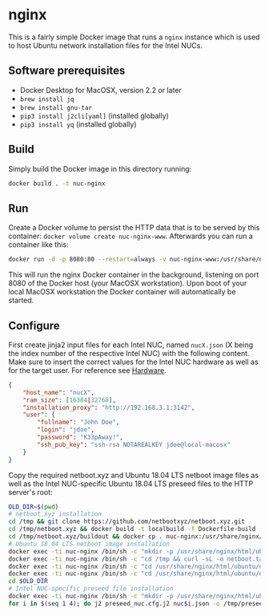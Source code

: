 # nginx

This is a fairly simple Docker image that runs a `nginx` instance
which is used to host Ubuntu network installation files for the Intel NUCs.

## Software prerequisites

- Docker Desktop for MacOSX, version 2.2 or later
- `brew install jq`
- `brew install gnu-tar`
- `pip3 install j2cli[yaml]` (installed globally)
- `pip3 install yq` (installed globally)

## Build

Simply build the Docker image in this directory running:

```bash
docker build . -t nuc-nginx
```

## Run

Create a Docker volume to persist the HTTP data that is to be served by this container: `docker volume create nuc-nginx-www`.
Afterwards you can run a container like this:

```bash
docker run -d -p 8080:80 --restart=always -v nuc-nginx-www:/usr/share/nginx/html --name nuc-nginx nuc-nginx
```

This will run the nginx Docker container in the background, listening on port 8080 of the Docker host (your MacOSX workstation). Upon boot of your local MacOSX workstation the Docker container will automatically be started.

## Configure

First create jinja2 input files for each Intel NUC, named `nucX.json` (X being the index number of the respective Intel NUC) with the following content. Make sure to insert the correct values for the Intel NUC hardware as well as for the target user. For reference see [Hardware](../../../../../README.md).

```json
{
    "host_name": "nucX",
    "ram_size": [16384|32768],
    "installation_proxy": "http://192.168.3.1:3142",
    "user": {
        "fullname": "John Doe",
        "login": "jdoe",
        "password": "K33pAway!",
        "ssh_pub_key": "ssh-rsa NOTAREALKEY jdoe@local-macosx"
    }
}
```

Copy the required netboot.xyz and Ubuntu 18.04 LTS netboot image files as well as the Intel NUC-specific Ubuntu 18.04 LTS preseed files to the HTTP server's root:

```bash
OLD_DIR=$(pwd)
# netboot.xyz installation
cd /tmp && git clone https://github.com/netbootxyz/netboot.xyz.git
cd /tmp/netboot.xyz && docker build -t localbuild -f Dockerfile-build . && docker run --rm -it -v /tmp/netboot.xyz:/buildout localbuild
cd /tmp/netboot.xyz/buildout && docker cp . nuc-nginx:/usr/share/nginx/html
# Ubuntu 18.04 LTS netboot image installation
docker exec -ti nuc-nginx /bin/sh -c "mkdir -p /usr/share/nginx/html/ubuntu/dists/bionic-updates/main/installer-amd64/current/images/netboot/xen"
docker exec -ti nuc-nginx /bin/sh -c "cd /tmp && curl -sL -o netboot.tar.gz http://archive.ubuntu.com/ubuntu/dists/bionic-updates/main/installer-amd64/current/images/netboot/netboot.tar.gz && cd /usr/share/nginx/html/ubuntu/dists/bionic-updates/main/installer-amd64/current/images/netboot && tar -zxf /tmp/netboot.tar.gz"
docker exec -ti nuc-nginx /bin/sh -c "cd /usr/share/nginx/html/ubuntu/dists/bionic-updates/main/installer-amd64/current/images/netboot && curl -sL -o mini.iso http://archive.ubuntu.com/ubuntu/dists/bionic-updates/main/installer-amd64/current/images/netboot/mini.iso && curl -sL -o boot.img.gz http://archive.ubuntu.com/ubuntu/dists/bionic-updates/main/installer-amd64/current/images/netboot/boot.img.gz"
docker exec -ti nuc-nginx /bin/sh -c "cd /usr/share/nginx/html/ubuntu/dists/bionic-updates/main/installer-amd64/current/images/netboot/xen && curl -sL -o initrd.gz http://archive.ubuntu.com/ubuntu/dists/bionic-updates/main/installer-amd64/current/images/netboot/xen/initrd.gz && curl -sL -o vmlinuz http://archive.ubuntu.com/ubuntu/dists/bionic-updates/main/installer-amd64/current/images/netboot/xen/vmlinuz && curl -sL -o xm-debian.cfg http://archive.ubuntu.com/ubuntu/dists/bionic-updates/main/installer-amd64/current/images/netboot/xen/xm-debian.cfg"
cd $OLD_DIR
# Intel NUC-specific preseed file installation
docker exec -ti nuc-nginx /bin/sh -c "mkdir -p /usr/share/nginx/html/ubuntu/preseed"
for i in $(seq 1 4); do j2 preseed_nuc.cfg.j2 nuc$i.json -o /tmp/preseed_nuc$i.cfg && docker cp /tmp/preseed_nuc$i.cfg nuc-nginx:/usr/share/nginx/html/ubuntu/preseed && rm -f /tmp/preseed$i.cfg; done;
```
